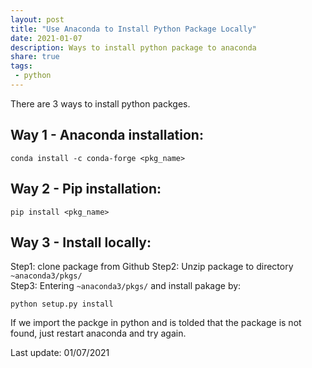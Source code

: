 ```yaml
---
layout: post
title: "Use Anaconda to Install Python Package Locally"
date: 2021-01-07
description: Ways to install python package to anaconda
share: true
tags:
 - python
---
```


There are 3 ways to install python packges. 
## Way 1 - Anaconda installation:

    conda install -c conda-forge <pkg_name>

## Way 2 - Pip installation:

    pip install <pkg_name>

## Way 3 - Install locally:
Step1: clone package from Github
Step2: Unzip package to directory `~anaconda3/pkgs/`    
Step3: Entering `~anaconda3/pkgs/` and install pakage by:

    python setup.py install

If we import the packge in python and is tolded that the package is not found, just restart anaconda and try again. 

Last update: 01/07/2021    